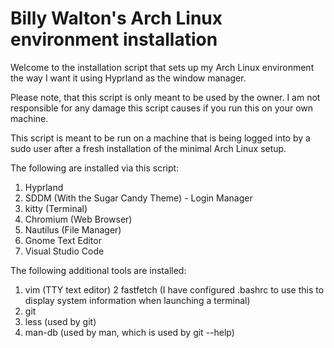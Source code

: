 # Billy Walton's Arch Linux environment installation

Welcome to the installation script that sets up my Arch Linux environment the way I want it using Hyprland as the window manager.

Please note, that this script is only meant to be used by the owner.  I am not responsible for any damage this script causes if you run this on your own machine.

This script is meant to be run on a machine that is being logged into by a sudo user after a fresh installation of the minimal Arch Linux setup.

The following are installed via this script:

1.  Hyprland
2.  SDDM (With the Sugar Candy Theme) - Login Manager
2.  kitty (Terminal)
3.  Chromium (Web Browser)
4.  Nautilus (File Manager)
5.  Gnome Text Editor
6.  Visual Studio Code

The following additional tools are installed:
1.  vim (TTY text editor)
2   fastfetch (I have configured .bashrc to use this to display system information when launching a terminal)
2.  git
4.  less (used by git)
5.  man-db (used by man, which is used by git --help)
